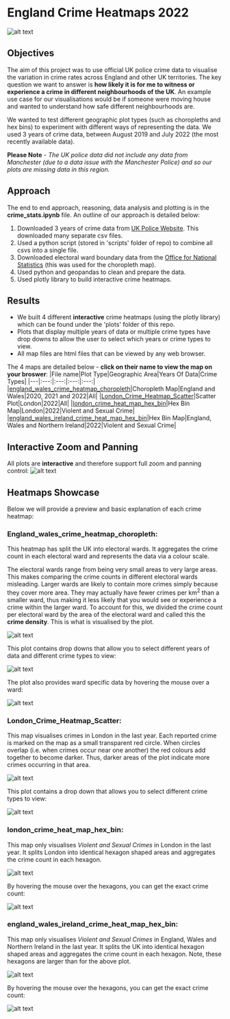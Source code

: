 # England Crime Heatmaps 2022
![alt text](./images/crime_1.png)

## Objectives
The aim of this project was to use official UK police crime data to visualise the variation in crime rates across England and other UK territories. The key question we want to answer is **how likely it is for me to witness or experience a crime in different neighbourhoods of the UK**. An example use case for our visualisations would be if someone were moving house and wanted to understand how safe different neighbourhoods are. 

We wanted to test different geographic plot types (such as choropleths and hex bins) to experiment with different ways of representing the data. We used 3 years of crime data, between August 2019 and July 2022 (the most recently available data).

**Please Note** - *The UK police data did not include any data from Manchester (due to a data issue with the Manchester Police) and so our plots are missing data in this region.*

## Approach
The end to end approach, reasoning, data analysis and plotting is in the **crime_stats.ipynb** file. An outline of our approach is detailed below: 
1. Downloaded 3 years of crime data from [UK Police Website](https://data.police.uk/data/). This downloaded many separate csv files. 
2. Used a python script (stored in 'scripts' folder of repo) to combine all csvs into a single file. 
3. Downloaded electoral ward boundary data from the [Office for National Statistics](https://geoportal.statistics.gov.uk/search?q=wards) (this was used for the choropleth map). 
4. Used python and geopandas to clean and prepare the data.
5. Used plotly library to build interactive crime heatmaps. 

## Results
- We built 4 different **interactive** crime heatmaps (using the plotly library) which can be found under the 'plots' folder of this repo. 
- Plots that display multiple years of data or multiple crime types have drop downs to allow the user to select which years or crime types to view.
- All map files are html files that can be viewed by any web browser.

The 4 maps are detailed below - **click on their name to view the map on your broswer**:
|File name|Plot Type|Geographic Area|Years Of Data|Crime Types|
|---|:---:|:---:|:---:|:---:|
|<a href="https://htmlpreview.github.io/?https://github.com/rhart-rup/england_crime_heatmaps_2022/blob/main/plots/england_wales_crime_heatmap_choropleth.html">england_wales_crime_heatmap_choropleth</a>|Choropleth Map|England and Wales|2020, 2021 and 2022|All|
|<a href="https://htmlpreview.github.io/?https://github.com/rhart-rup/england_crime_heatmaps_2022/blob/main/plots/London_Crime_Heatmap_Scatter.html">London_Crime_Heatmap_Scatter</a>|Scatter Plot|London|2022|All|
|<a href="https://htmlpreview.github.io/?https://github.com/rhart-rup/england_crime_heatmaps_2022/blob/main/plots/london_crime_heat_map_hex_bin.html">london_crime_heat_map_hex_bin</a>|Hex Bin Map|London|2022|Violent and Sexual Crime|
|<a href="https://htmlpreview.github.io/?https://github.com/rhart-rup/england_crime_heatmaps_2022/blob/main/plots/england_wales_ireland_crime_heat_map_hex_bin.html">england_wales_ireland_crime_heat_map_hex_bin</a>|Hex Bin Map|England, Wales and Northern Ireland|2022|Violent and Sexual Crime|

## Interactive Zoom and Panning
All plots are **interactive** and therefore support full zoom and panning control:
![alt text](./images/zoom.png)

## Heatmaps Showcase
Below we will provide a preview and basic explanation of each crime heatmap:

### England_wales_crime_heatmap_choropleth:
This heatmap has split the UK into electoral wards. It aggregates the crime count in each electoral ward and represents the data via a colour scale. 

The electoral wards range from being very small areas to very large areas. This makes comparing the crime counts in different electoral wards misleading. Larger wards are likely to contain more crimes simply because they cover more area. They may actually have fewer crimes per km<sup>2</sup> than a smaller ward, thus making it less likely that you would see or experience a crime within the larger ward. To account for this, we divided the crime count per electoral ward by the area of the electoral ward and called this the **crime density**. This is what is visualised by the plot. 

![alt text](./images/england_choropleth_1_1.png)

This plot contains drop downs that allow you to select different years of data and different crime types to view: 

![alt text](./images/england_choropleth_2.jpeg)

The plot also provides ward specific data by hovering the mouse over a ward: 

![alt text](./images/england_choropleth_3.jpeg)

### London_Crime_Heatmap_Scatter:
This map visualises crimes in London in the last year. Each reported crime is marked on the map as a small transparent red circle. When circles overlap (i.e. when crimes occur near one another) the red colours add together to become darker. Thus, darker areas of the plot indicate more crimes occurring in that area.

![alt text](./images/london_scatter_1.png)

This plot contains a drop down that allows you to select different crime types to view: 

![alt text](./images/london_scatter_2.png)

### london_crime_heat_map_hex_bin:
This map only visualises *Violent and Sexual Crimes* in London in the last year. It splits London into identical hexagon shaped areas and aggregates the crime count in each hexagon. 

![alt text](./images/london_hex_1.png)

By hovering the mouse over the hexagons, you can get the exact crime count:  

![alt text](./images/london_hex_2.png)

### england_wales_ireland_crime_heat_map_hex_bin:
This map only visualises *Violent and Sexual Crimes* in England, Wales and Northern Ireland in the last year. It splits the UK into identical hexagon shaped areas and aggregates the crime count in each hexagon. Note, these hexagons are larger than for the above plot.

![alt text](./images/uk_hex_1.png)

By hovering the mouse over the hexagons, you can get the exact crime count:  

![alt text](./images/uk_hex_2.png)
